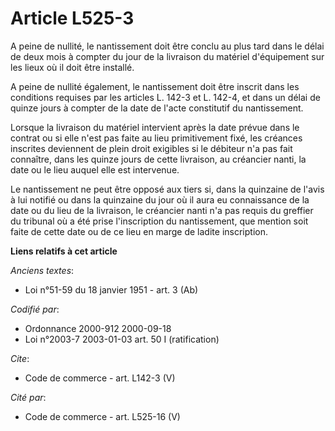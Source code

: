 # Article L525-3

A peine de nullité, le nantissement doit être conclu au plus tard dans le délai de deux mois à compter du jour de la
livraison du matériel d'équipement sur les lieux où il doit être installé. 

A peine de nullité également, le nantissement doit être inscrit dans les conditions requises par les articles L. 142-3 et L.
142-4, et dans un délai de quinze jours à compter de la date de l'acte constitutif du nantissement. 

Lorsque la livraison du matériel intervient après la date prévue dans le contrat ou si elle n'est pas faite au lieu
primitivement fixé, les créances inscrites deviennent de plein droit exigibles si le débiteur n'a pas fait connaître, dans
les quinze jours de cette livraison, au créancier nanti, la date ou le lieu auquel elle est intervenue. 

Le nantissement ne peut être opposé aux tiers si, dans la quinzaine de l'avis à lui notifié ou dans la quinzaine du jour où
il aura eu connaissance de la date ou du lieu de la livraison, le créancier nanti n'a pas requis du greffier du tribunal où a
été prise l'inscription du nantissement, que mention soit faite de cette date ou de ce lieu en marge de ladite inscription.

**Liens relatifs à cet article**

_Anciens textes_:

  - Loi n°51-59 du 18 janvier 1951 - art. 3 (Ab)

_Codifié par_:

  - Ordonnance 2000-912 2000-09-18
  - Loi n°2003-7 2003-01-03 art. 50 I (ratification)

_Cite_:

  - Code de commerce - art. L142-3 (V)

_Cité par_:

  - Code de commerce - art. L525-16 (V)

